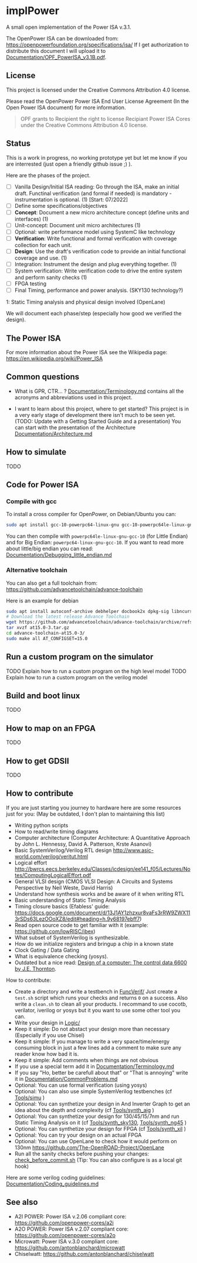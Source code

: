 # implPower
A small open implementation of the Power ISA v.3.1.

The OpenPower ISA can be downloaded from: https://openpowerfoundation.org/specifications/isa/
If I get authorization to distribute this document I will upload it to [Documentation/OPF_PowerISA_v3.1B.pdf](Documentation/OPF_PowerISA_v3.1B.pdf).

## License

This project is licensed under the Creative Commons Attribution 4.0 license.

Please read the OpenPower Power ISA End User License Agreement (In the Open Power ISA document) for more information.
> OPF grants to Recipient the right to license Recipiant Power ISA Cores under the Creative Commons
> Attribution 4.0 license.

## Status
This is a work in progress, no working prototype yet but let me know if you are
interrested (just open a friendly github issue ;) ).

Here are the phases of the project.
- [ ] Vanilla Design/Initial ISA reading: Go through the ISA, make an initial draft. Functinal verification (and formal if needed) is mandatory - instrumentation is optional. (1) [Start: 07/2022]
- [ ] Define some specifications/objectives
- [ ] **Concept**: Document a new micro architecture concept (define units and interfaces) (1)
- [ ] Unit-concept: Document unit micro architectures (1)
- [ ] Optional: write performance model using SystemC like technology
- [ ] **Verification**: Write functional and formal verification with coverage collection for each unit.
- [ ] **Design**: Use the draft's verification code to provide an initial functional coverage and use. (1)
- [ ] Integration: Instrument the design and plug everything together. (1)
- [ ] System verification: Write verification code to drive the entire system and perform sanity checks (1)
- [ ] FPGA testing
- [ ] Final Timing, performance and power analysis. (SKY130 technology?)

1: Static Timing analysis and physical design involved (OpenLane)

We will document each phase/step (especially how good we verified the design).
## The Power ISA
For more information about the Power ISA see the Wikipedia page: https://en.wikipedia.org/wiki/Power_ISA

## Common questions
- What is GPR, CTR... ?
[Documentation/Terminology.md](Documentation/Terminology.md) contains all the
acronyms and abbreviations used in this project.

- I want to learn about this project, where to get started?
This project is in a very early stage of development there isn't much to be
seen yet. (TODO: Update with a Getting Started Guide and a presentation)
You can start with the presentation of the Architecture [Documentation/Architecture.md](Documentation/Architecture.md)

## How to simulate
TODO

## Code for Power ISA
### Compile with gcc
To install a cross compiler for OpenPower, on Debian/Ubuntu you can:
```bash
sudo apt install gcc-10-powerpc64-linux-gnu gcc-10-powerpc64le-linux-gnu
```
You can then compile with `powerpc64le-linux-gnu-gcc-10` (for Little Endian) and for Big Endian: `powerpc64-linux-gnu-gcc-10`.
If you want to read more about little/big endian you can read:
[Documentation/Debugging_little_endian.md](Documentation/Debugging_little_endian.md)
### Alternative toolchain
You can also get a full toolchain from: https://github.com/advancetoolchain/advance-toolchain

Here is an example for debian
```bash
sudo apt install autoconf-archive debhelper docbook2x dpkg-sig libncurses5-dev libxml2-utils systemtap-sdt-dev texinfo xutils-dev
# Download the latest release Advance Toolchain
wget https://github.com/advancetoolchain/advance-toolchain/archive/refs/tags/at15.0-3.tar.gz
tar xvzf at15.0-3.tar.gz
cd advance-toolchain-at15.0-3/
sudo make all AT_CONFIGSET=15.0
```
## Run a custom program on the simulator
TODO Explain how to run a custom program on the high level model
TODO Explain how to run a custom program on the verilog model

## Build and boot linux
TODO

## How to map on an FPGA
TODO

## How to get GDSII
TODO

## How to contribute
If you are just starting you journey to hardware here are some resources just
for you: (May be outdated, I don't plan to maintaining this list)
- Writing python scripts
- How to read/write timing diagrams
- Computer architecture (Computer Architecture: A Quantitative Approach by John L. Hennessy, David A. Patterson, Krste Asanovi)
- Basic SystemVerilog/Verilog RTL design http://www.asic-world.com/verilog/veritut.html
- Logical effort http://bwrcs.eecs.berkeley.edu/Classes/icdesign/ee141_f05/Lectures/Notes/ComputingLogicalEffort.pdf
- General VLSI design (CMOS VLSI Design: A Circuits and Systems Perspective by Neil Weste, David Harris)
- Understand how synthesis works and be aware of it when writing RTL
- Basic understanding of Static Timing Analysis
- Timing closure basics (Efabless' guide: https://docs.google.com/document/d/13J1AY1zhzxur8vaFs3rRW9ZWX113rSDs63LezOOoXZ8/edit#heading=h.9y68197ebff7)
- Read open source code to get familiar with it (example: https://github.com/lowRISC/ibex)
- What subset of SystemVerilog is synthesizable.
- How do we initialize registers and bringup a chip in a known state
- Clock Gating / Data Gating
- What is equivalence checking (yosys).
- Outdated but a nice read: [Design of a computer: The control data 6600 by J.E. Thornton](https://archive.computerhistory.org/resources/text/CDC/cdc.6600.thornton.design_of_a_computer_the_control_data_6600.1970.102630394.pdf).


How to contribute:
- Create a directory and write a testbench in [FuncVerif/](FuncVerif/)
Just create a `test.sh` script which runs your checks and returns `0` on a success.
Also write a `clean.sh` to clean all your products. I recommand to use cocotb,
verilator, iverilog or yosys but it you want to use some other tool you can.
- Write your design in [Logic/](Logic/)
- Keep it simple: Do not abstact your design more than necessary (Especially if you use Chisel)
- Keep it simple: If you manage to write a very space/time/energy consuming block in just a few
  lines add a comment to make sure any reader know how bad it is.
- Keep it simple: Add comments when things are not obvious
- If you use a special term add it in [Documentation/Terminology.md](Documentation/Terminology.md)
- If you say "Ho, better be carefull about that" or "That is annoying" write it in [Documentation/CommonProblems.md](Documentation/CommonProblems.md)
- Optional: You can use formal verification (using yosys)
- Optional: You can also use simple SystemVerilog testbenches (cf [Tools/simu](Tools/simu) )
- Optional: You can synthetize your design in And Inverter Graph to get an idea about the depth and complexity (cf [Tools/synth_aig](Tools/synth_aig) )
- Optional: You can synthetize your design for 130/45/15/7nm and run Static Timing Analysis on it (cf [Tools/synth_sky130](Tools/synth_sky130),  [Tools/synth_ng45](Tools/synth_ng45) )
- Optional: You can synthetize your design for FPGA (cf [Tools/synth_xil](Tools/synth_xil) )
- Optional: You can try your design on an actual FPGA
- Optional: You can use OpenLane to check how it would perform on 130nm https://github.com/The-OpenROAD-Project/OpenLane
- Run all the sanity checks before pushing your changes: [check_before_commit.sh](check_before_commit.sh) (Tip: You can also configure is as a local git hook)

Here are some verilog coding guidelines: [Documentation/Coding_guidelines.md](Documentation/Coding_guidelines.md)
## See also
- A2I POWER: Power ISA v.2.06 compliant core: https://github.com/openpower-cores/a2i
- A2O POWER: Power ISA v.2.07 compliant core: https://github.com/openpower-cores/a2o
- Microwatt: Power ISA v.3.0 compliant core: https://github.com/antonblanchard/microwatt
- Chiselwatt: https://github.com/antonblanchard/chiselwatt
